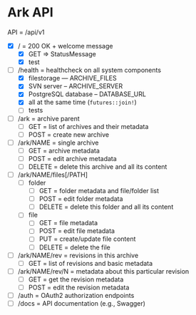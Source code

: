 # Ark API

API = /api/v1

* [x] / = 200 OK + welcome message
    * [x] GET => StatusMessage
    * [x] test
* [ ] /health = healthcheck on all system components 
    * [x] filestorage — ARCHIVE_FILES
    * [x] SVN server – ARCHIVE_SERVER
    * [x] PostgreSQL database – DATABASE_URL
    * [x] all at the same time (`futures::join!`)
    * [ ] tests
* [ ] /ark = archive parent 
    * [ ] GET = list of archives and their metadata
    * [ ] POST = create new archive
* [ ] /ark/NAME = single archive
    * [ ] GET = archive metadata
    * [ ] POST = edit archive metadata
    * [ ] DELETE = delete this archive and all its content
* [ ] /ark/NAME/files[/PATH]
    * [ ] folder 
        * [ ] GET = folder metadata and file/folder list
        * [ ] POST = edit folder metadata
        * [ ] DELETE = delete this folder and all its content
    * [ ] file 
        * [ ] GET = file metadata
        * [ ] POST = edit file metadata
        * [ ] PUT = create/update file content
        * [ ] DELETE = delete the file
* [ ] /ark/NAME/rev = revisions in this archive
    * [ ] GET = list of revisions and basic metadata
* [ ] /ark/NAME/rev/N = metadata about this particular revision
    * [ ] GET = get the revision metadata
    * [ ] POST = edit the revision metadata
* [ ] /auth = OAuth2 authorization endpoints
* [ ] /docs = API documentation (e.g., Swagger)
